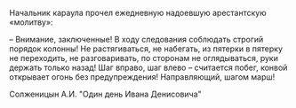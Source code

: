Начальник караула прочел ежедневную надоевшую арестантскую «молитву»:

– Внимание, заключенные! В ходу следования соблюдать строгий порядок колонны! Не растягиваться, не набегать, из пятерки в пятерку не переходить, не разговаривать, по сторонам не оглядываться, руки держать только назад! Шаг вправо, шаг влево – считается побег, конвой открывает огонь без предупреждения! Направляющий, шагом марш!

Солженицын А.И. "Один день Ивана Денисовича"
